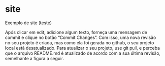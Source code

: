 # site
Exemplo de site (teste)

Após clicar em edit, adicione algum texto, forneça uma mensagem de commit e clique no botão “Commit Changes”. Com isso, uma nova revisão no seu projeto é criada, mas como ela foi gerada no github, o seu projeto local está desatualizado. Para atualizar o seu projeto, use git pull, e perceba que o arquivo README.md é atualizado de acordo com a sua última revisão, semelhante a figura a seguir.
